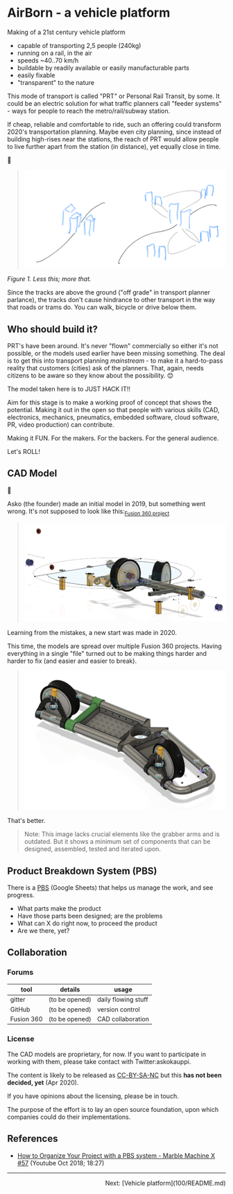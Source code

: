 # AirBorn - a vehicle platform

Making of a 21st century vehicle platform

- capable of transporting 2,5 people (240kg)
- running on a rail, in the air
- speeds ~40..70 km/h
- buildable by readily available or easily manufacturable parts
- easily fixable
- "transparent" to the nature

This mode of transport is called "PRT" or Personal Rail Transit, by some. It could be an electric solution for what traffic planners call "feeder systems" - ways for people to reach the metro/rail/subway station.

If cheap, reliable and comfortable to ride, such an offering could transform 2020's transportation planning. Maybe even city planning, since instead of building high-rises near the stations, the reach of PRT would allow people to live further apart from the station (in distance), yet equally close in time.

🍌

>![](.images/less-this-more-that.png)

*Figure 1. Less this; more that.*

Since the tracks are above the ground ("off grade" in transport planner parlance), the tracks don't cause hindrance to other transport in the way that roads or trams do. You can walk, bicycle or drive below them.



## Who should build it?

PRT's have been around. It's never "flown" commercially so either it's not possible, or the models used earlier have been missing something. The deal is to get this into transport planning *mainstream* - to make it a hard-to-pass reality that customers (cities) ask of the planners. That, again, needs citizens to be aware so they know about the possibility. 😊

The model taken here is to JUST HACK IT!!

Aim for this stage is to make a working proof of concept that shows the potential. Making it out in the open so that people with various skills (CAD, electronics, mechanics, pneumatics, embedded software, cloud software, PR, video production) can contribute.

Making it FUN. For the makers. For the backers. For the general audience.

Let's ROLL! 



## CAD Model

🍌

Asko (the founder) made an initial model in 2019, but something went wrong. It's not supposed to look like this:<sub>[Fusion 360 project](https://a360.co/2sn1Wej)</sub>

>![](.images/not-supposed-to-look-so.png)

Learning from the mistakes, a new start was made in 2020.

This time, the models are spread over multiple Fusion 360 projects. Having everything in a single "file" turned out to be making things harder and harder to fix (and easier and easier to break).

>![](.images/looks-so.png)

That's better.

>Note: This image lacks crucial elements like the grabber arms and is outdated. But it shows a minimum set of components that can be designed, assembled, tested and iterated upon.

## Product Breakdown System (PBS)

There is a [PBS](https://docs.google.com/spreadsheets/d/1G5YIdf7PlUv7BphEBALlFeB5Ye0DMoW4dylRe6NaBZk) (Google Sheets) that helps us manage the work, and see progress.

- What parts make the product
- Have those parts been designed; are the problems
- What can X do right now, to proceed the product
- Are we there, yet? 

## Collaboration

### Forums

<!-- tbd. The list below is about the larger association. We can go CAD specific here

|tool|details|usage|
|---|---|---|
|gitter|(to be opened)|daily flowing stuff|
|GitHub|(to be opened)|version control|
|Google Docs/Sheets/Slides|(to be opened)|internal documents|
|Google Hangouts Chat|(to be opened)|conference calls|
|Fusion 360|(to be opened)|CAD collaboration|
|email|(to be opened)|communications outside the org|
-->

|tool|details|usage|
|---|---|---|
|gitter|(to be opened)|daily flowing stuff|
|GitHub|(to be opened)|version control|
|Fusion 360|(to be opened)|CAD collaboration|

<!-- tbd.
In addition, the hosting ...(organization name)... has its own, internal forums.
-->

<!-- tbd.
- once the association is up:
  - [ ] open the Google account
  - [ ] open the GitHub account and transport files
-->

### License

The CAD models are proprietary, for now. If you want to participate in working with them, please take contact with Twitter:askokauppi.

The content is likely to be released as [CC-BY-SA-NC](https://creativecommons.org/licenses/by-nc-sa/3.0/) but this **has not been decided, yet** (Apr 2020). 

If you have opinions about the licensing, please be in touch.

The purpose of the effort is to lay an open source foundation, upon which companies could do their implementations.


## References

- [How to Organize Your Project with a PBS system - Marble Machine X #57](https://www.youtube.com/watch?v=zVyEsMiwvVc) (Youtube Oct 2018; 18:27)

---

<p align=right>Next: [Vehicle platform](100/README.md)

